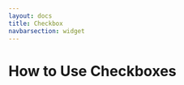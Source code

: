 ```yaml
---
layout: docs
title: Checkbox
navbarsection: widget
---
```


How to Use Checkboxes
====================

